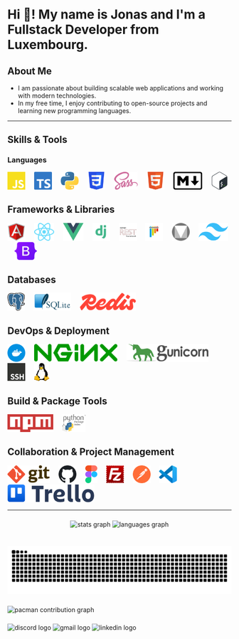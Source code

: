 <h1 align="left">Hi 👋! My name is Jonas and I'm a Fullstack Developer from Luxembourg.</h1>

## About Me

- I am passionate about building scalable web applications and working with modern technologies.
- In my free time, I enjoy contributing to open-source projects and learning new programming languages.

---

## Skills & Tools

### Languages

<div align="left">
  <img src="./assets/icons/javascript.svg" height="40" alt="javascript logo"  />
  <img width="12" />
  <img src="./assets/icons/typescript.svg" height="40" alt="typescript logo"  />
  <img width="12" />
  <img src="./assets/icons/python.svg" height="40" alt="python logo"  />
  <img width="12" />
  <img src="./assets/icons/css3.svg" height="40" alt="css3 logo"  />
  <img width="12" />
  <img src="./assets/icons/sass.svg" height="40" alt="sass logo"  />
  <img width="12" />
  <img src="./assets/icons/html5.svg" height="40" alt="html5 logo"  />
  <img width="12" />
  <img src="./assets/icons/markdown.svg" height="40" alt="markdown logo"  />
  <img width="12" />
  <img src="./assets/icons/bash.svg" height="40" alt="bash logo"  />
</div>

## Frameworks & Libraries

<div align="left">
  <img src="./assets/icons/angularjs.svg" height="40" alt="angularjs logo"  />
  <img width="12" />
  <img src="./assets/icons/react.svg" height="40" alt="react logo"  />
  <img width="12" />
  <img src="./assets/icons/vuejs.svg" height="40" alt="vuejs logo"  />
  <img width="12" />
  <img src="./assets/icons/django.svg" height="40" alt="django logo"  />
  <img width="12" />
  <img src="./assets/icons/django_rest.svg" height="40" alt="django rest logo"  />
  <img width="12" />
  <img src="./assets/icons/pytest.svg" height="40" alt="pytest logo"  />
  <img width="12" />
  <img src="./assets/icons/material.svg" height="40" alt="material logo"  />
  <img width="12" />
  <img src="./assets/icons/tailwind.svg" height="40" alt="tailwind logo"  />
  <img width="12" />
  <img src="./assets/icons/bootstrap.svg" height="40" alt="bootstrap logo"  />
</div>

## Databases

<div align="left">
  <img src="./assets/icons/postgresql.svg" height="40" alt="postgresql logo"  />
  <img width="12" />
  <img src="./assets/icons/sqlite.svg" height="40" alt="sqlite logo"  />
  <img width="12" />
  <img src="./assets/icons/redis.svg" height="40" alt="redis logo"  />
</div>

## DevOps & Deployment

<div align="left">
  <img src="./assets/icons/docker.svg" height="40" alt="docker logo"  />
  <img width="12" />
  <img src="./assets/icons/nginx.svg" height="40" alt="nginx logo"  />
  <img width="12" />
  <img src="./assets/icons/gunicorn.svg" height="40" alt="gunicorn logo"  />
  <img width="12" />
  <img src="./assets/icons/ssh.svg" height="40" alt="ssh logo"  />
  <img width="12" />
  <img src="./assets/icons/linux.svg" height="40" alt="linux logo"  />
</div>

## Build & Package Tools

<div align="left">
  <img src="./assets/icons/npm.svg" height="40" alt="npm logo"  />
  <img width="12" />
  <img src="./assets/icons/pip.svg" height="40" alt="pip logo"  />
</div>

## Collaboration & Project Management

<div align="left">
  <img src="./assets/icons/git.svg" height="40" alt="git logo"  />
  <img width="12" />
  <img src="./assets/icons/github.svg" height="40" alt="github logo"  />
  <img width="12" />
  <img src="./assets/icons/figma.svg" height="40" alt="figma logo"  />
  <img width="12" />
  <img src="./assets/icons/filezilla.svg" height="40" alt="filezilla logo"  />
  <img width="12" />
  <img src="./assets/icons/postman.svg" height="40" alt="postman logo"  />
  <img width="12" />
  <img src="./assets/icons/vscode.svg" height="40" alt="vscode logo"  />
  <img width="12" />
  <img src="./assets/icons/trello.svg" height="40" alt="trello logo"  />
</div>

---

###

<div align="center">
  <img src="https://github-readme-stats.vercel.app/api?username=Jonas2134&hide_title=false&hide_rank=false&show_icons=true&include_all_commits=true&count_private=true&disable_animations=false&theme=dracula&locale=en&hide_border=false" height="150" alt="stats graph"  />
  <img src="https://github-readme-stats.vercel.app/api/top-langs?username=Jonas2134&locale=en&hide_title=false&layout=compact&card_width=320&langs_count=5&theme=dracula&hide_border=false" height="150" alt="languages graph"  />
</div>

###

<br clear="both">

<img src="https://raw.githubusercontent.com/Jonas2134/Jonas2134/output/snake.svg" alt="Snake animation" />

###

<picture>
  <source media="(prefers-color-scheme: dark)" srcset="https://raw.githubusercontent.com/Jonas2134/Jonas2134/output/pacman-contribution-graph-dark.svg">
  <source media="(prefers-color-scheme: light)" srcset="https://raw.githubusercontent.com/Jonas2134/Jonas2134/output/pacman-contribution-graph.svg">
  <img alt="pacman contribution graph" src="https://raw.githubusercontent.com/Jonas2134/Jonas2134/output/pacman-contribution-graph.svg">
</picture>

###

<div align="left">
  <img src="https://img.shields.io/static/v1?message=Discord&logo=discord&label=&color=7289DA&logoColor=white&labelColor=&style=for-the-badge" height="35" alt="discord logo"  />
  <img src="https://img.shields.io/static/v1?message=Gmail&logo=gmail&label=&color=D14836&logoColor=white&labelColor=&style=for-the-badge" height="35" alt="gmail logo"  />
  <img src="https://img.shields.io/static/v1?message=LinkedIn&logo=linkedin&label=&color=0077B5&logoColor=white&labelColor=&style=for-the-badge" height="35" alt="linkedin logo"  />
</div>

###
